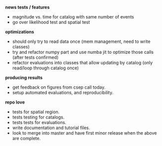 **news tests / features**
* magnitude vs. time for catalog with same number of events
* go over likelihood test and spatial test

**optimizations**
* should only try to read data once (mem management, need to write classes)
* try and refactor numpy part and use numba jit to optimize those calls (after tests confirmed)
* refactor evaluations into classes that allow updating by catalog (only read/loop through catalog once)

**producing results**
* get feedback on figures from csep call today.
* setup automated evaluations, and reproducibility.

**repo love**
* tests for spatial region.
* tests testing for catalogs.
* tests tests for evaluations.
* write documentation and tutorial files. 
* look to merge into master and have first minor release when the above are complete.